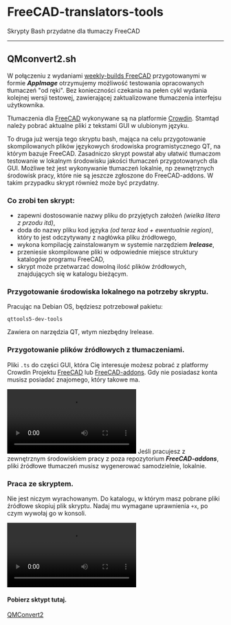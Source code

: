# FreeCAD-translators-tools
Skrypty Bash przydatne dla tłumaczy FreeCAD

---

## QMconvert2.sh
W połączeniu z wydaniami [weekly-builds FreeCAD](https://github.com/FreeCAD/FreeCAD-Bundle/releases/tag/weekly-builds) przygotowanymi w formie ***AppImage*** otrzymujemy możliwość testowania opracowanych tłumaczeń "od ręki". Bez konieczności czekania na pełen cykl wydania kolejnej wersji testowej, zawierającej zaktualizowane tłumaczenia interfejsu użytkownika.

Tłumaczenia dla [FreeCAD](https://www.freecad.org/index.php?lang=pl) wykonywane są na platformie [Crowdin](https://crowdin.com/project/freecad/pl). Stamtąd należy pobrać aktualne pliki z tekstami GUI w ulubionym języku.

To druga już wersja tego skryptu bash, mająca na celu przygotowanie skompilowanych plików językowych środowiska programistycznego QT, na którym bazuje FreeCAD. Zasadniczo skrypt powstał aby ułatwić tłumaczom testowanie w lokalnym środowisku jakości tłumaczeń przygotowanych dla GUI. Możliwe też jest wykonywanie tłumaczeń lokalnie, np zewnętrznych środowisk pracy, które nie są jeszcze zgłoszone do FreeCAD-addons. W takim przypadku skrypt również może być przydatny.

### Co zrobi ten skrypt:
* zapewni dostosowanie nazwy pliku do przyjętych założeń _(wielka litera z przodu itd)_,
* doda do nazwy pliku kod języka _(od teraz kod + ewentualnie region)_, który to jest odczytywany z nagłówka pliku źródłowego,
* wykona kompilację zainstalowanym w systemie narzędziem ***lrelease***,
* przeniesie skompilowane pliki w odpowiednie miejsce struktury katalogów programu FreeCAD,
* skrypt może przetwarzać dowolną ilość plików źródłowych, znajdujących się w katalogu bieżącym.

### Przygotowanie środowiska lokalnego na potrzeby skryptu.
Pracując na Debian OS, będziesz potrzebował pakietu:
```
qttools5-dev-tools
```
Zawiera on narzędzia QT, wtym niezbędny lrelease.

### Przygotowanie plików źródłowych z tłumaczeniami.
Pliki `.ts` do części GUI, która Cię interesuje możesz pobrać z platformy Crowdin Projektu [FreeCAD](https://crowdin.com/project/freecad/pl) lub [FreeCAD-addons](https://crowdin.com/project/freecad-addons). Gdy nie posiadasz konta musisz posiadać znajomego, który takowe ma.

![jak pobrać plik źródłowy](/images/download_2024-02-15_13-56.webm)
Jeśli pracujesz z zewnętrznym środowiskiem pracy z poza repozytorium ***FreeCAD-addons***, pliki źródłowe tłumaczeń musisz wygenerować samodzielnie, lokalnie.

### Praca ze skryptem.
Nie jest niczym wyrachowanym. Do katalogu, w którym masz pobrane pliki źródłowe skopiuj plik skryptu. Nadaj mu wymagane uprawnienia `+x`, po czym wywołaj go w konsoli.

![działanie skryptu](/images/QMConvwet2_2024-02-15_14-53.webm)

#### Pobierz sktypt tutaj.
[QMConvert2](/bash_scripts/QMconvert2.sh)
